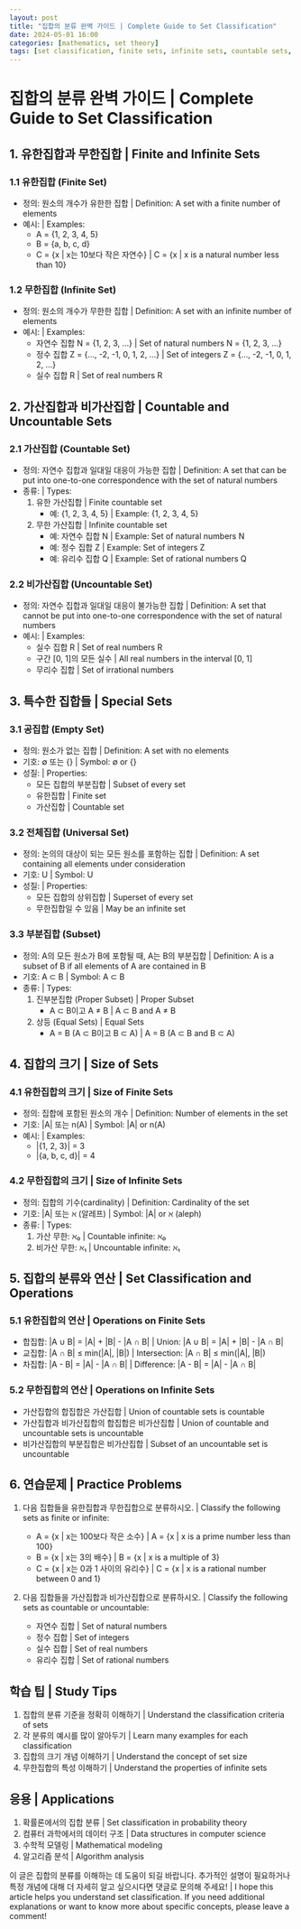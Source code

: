 ```yaml
---
layout: post
title: "집합의 분류 완벽 가이드 | Complete Guide to Set Classification"
date: 2024-05-01 16:00
categories: [mathematics, set theory]
tags: [set classification, finite sets, infinite sets, countable sets, mathematics]
---
```


# 집합의 분류 완벽 가이드 | Complete Guide to Set Classification

## 1. 유한집합과 무한집합 | Finite and Infinite Sets
### 1.1 유한집합 (Finite Set)
- 정의: 원소의 개수가 유한한 집합 | Definition: A set with a finite number of elements
- 예시: | Examples:
  - A = {1, 2, 3, 4, 5}
  - B = {a, b, c, d}
  - C = {x | x는 10보다 작은 자연수} | C = {x | x is a natural number less than 10}

### 1.2 무한집합 (Infinite Set)
- 정의: 원소의 개수가 무한한 집합 | Definition: A set with an infinite number of elements
- 예시: | Examples:
  - 자연수 집합 N = {1, 2, 3, ...} | Set of natural numbers N = {1, 2, 3, ...}
  - 정수 집합 Z = {..., -2, -1, 0, 1, 2, ...} | Set of integers Z = {..., -2, -1, 0, 1, 2, ...}
  - 실수 집합 R | Set of real numbers R

## 2. 가산집합과 비가산집합 | Countable and Uncountable Sets
### 2.1 가산집합 (Countable Set)
- 정의: 자연수 집합과 일대일 대응이 가능한 집합 | Definition: A set that can be put into one-to-one correspondence with the set of natural numbers
- 종류: | Types:
  1. 유한 가산집합 | Finite countable set
     - 예: {1, 2, 3, 4, 5} | Example: {1, 2, 3, 4, 5}
  2. 무한 가산집합 | Infinite countable set
     - 예: 자연수 집합 N | Example: Set of natural numbers N
     - 예: 정수 집합 Z | Example: Set of integers Z
     - 예: 유리수 집합 Q | Example: Set of rational numbers Q

### 2.2 비가산집합 (Uncountable Set)
- 정의: 자연수 집합과 일대일 대응이 불가능한 집합 | Definition: A set that cannot be put into one-to-one correspondence with the set of natural numbers
- 예시: | Examples:
  - 실수 집합 R | Set of real numbers R
  - 구간 [0, 1]의 모든 실수 | All real numbers in the interval [0, 1]
  - 무리수 집합 | Set of irrational numbers

## 3. 특수한 집합들 | Special Sets
### 3.1 공집합 (Empty Set)
- 정의: 원소가 없는 집합 | Definition: A set with no elements
- 기호: ∅ 또는 {} | Symbol: ∅ or {}
- 성질: | Properties:
  - 모든 집합의 부분집합 | Subset of every set
  - 유한집합 | Finite set
  - 가산집합 | Countable set

### 3.2 전체집합 (Universal Set)
- 정의: 논의의 대상이 되는 모든 원소를 포함하는 집합 | Definition: A set containing all elements under consideration
- 기호: U | Symbol: U
- 성질: | Properties:
  - 모든 집합의 상위집합 | Superset of every set
  - 무한집합일 수 있음 | May be an infinite set

### 3.3 부분집합 (Subset)
- 정의: A의 모든 원소가 B에 포함될 때, A는 B의 부분집합 | Definition: A is a subset of B if all elements of A are contained in B
- 기호: A ⊂ B | Symbol: A ⊂ B
- 종류: | Types:
  1. 진부분집합 (Proper Subset) | Proper Subset
     - A ⊂ B이고 A ≠ B | A ⊂ B and A ≠ B
  2. 상등 (Equal Sets) | Equal Sets
     - A = B (A ⊂ B이고 B ⊂ A) | A = B (A ⊂ B and B ⊂ A)

## 4. 집합의 크기 | Size of Sets
### 4.1 유한집합의 크기 | Size of Finite Sets
- 정의: 집합에 포함된 원소의 개수 | Definition: Number of elements in the set
- 기호: |A| 또는 n(A) | Symbol: |A| or n(A)
- 예시: | Examples:
  - |{1, 2, 3}| = 3
  - |{a, b, c, d}| = 4

### 4.2 무한집합의 크기 | Size of Infinite Sets
- 정의: 집합의 기수(cardinality) | Definition: Cardinality of the set
- 기호: |A| 또는 ℵ (알레프) | Symbol: |A| or ℵ (aleph)
- 종류: | Types:
  1. 가산 무한: ℵ₀ | Countable infinite: ℵ₀
  2. 비가산 무한: ℵ₁ | Uncountable infinite: ℵ₁

## 5. 집합의 분류와 연산 | Set Classification and Operations
### 5.1 유한집합의 연산 | Operations on Finite Sets
- 합집합: |A ∪ B| = |A| + |B| - |A ∩ B| | Union: |A ∪ B| = |A| + |B| - |A ∩ B|
- 교집합: |A ∩ B| ≤ min(|A|, |B|) | Intersection: |A ∩ B| ≤ min(|A|, |B|)
- 차집합: |A - B| = |A| - |A ∩ B| | Difference: |A - B| = |A| - |A ∩ B|

### 5.2 무한집합의 연산 | Operations on Infinite Sets
- 가산집합의 합집합은 가산집합 | Union of countable sets is countable
- 가산집합과 비가산집합의 합집합은 비가산집합 | Union of countable and uncountable sets is uncountable
- 비가산집합의 부분집합은 비가산집합 | Subset of an uncountable set is uncountable

## 6. 연습문제 | Practice Problems
1. 다음 집합들을 유한집합과 무한집합으로 분류하시오. | Classify the following sets as finite or infinite:
   - A = {x | x는 100보다 작은 소수} | A = {x | x is a prime number less than 100}
   - B = {x | x는 3의 배수} | B = {x | x is a multiple of 3}
   - C = {x | x는 0과 1 사이의 유리수} | C = {x | x is a rational number between 0 and 1}

2. 다음 집합들을 가산집합과 비가산집합으로 분류하시오. | Classify the following sets as countable or uncountable:
   - 자연수 집합 | Set of natural numbers
   - 정수 집합 | Set of integers
   - 실수 집합 | Set of real numbers
   - 유리수 집합 | Set of rational numbers

## 학습 팁 | Study Tips
1. 집합의 분류 기준을 정확히 이해하기 | Understand the classification criteria of sets
2. 각 분류의 예시를 많이 알아두기 | Learn many examples for each classification
3. 집합의 크기 개념 이해하기 | Understand the concept of set size
4. 무한집합의 특성 이해하기 | Understand the properties of infinite sets

## 응용 | Applications
1. 확률론에서의 집합 분류 | Set classification in probability theory
2. 컴퓨터 과학에서의 데이터 구조 | Data structures in computer science
3. 수학적 모델링 | Mathematical modeling
4. 알고리즘 분석 | Algorithm analysis

이 글은 집합의 분류를 이해하는 데 도움이 되길 바랍니다. 추가적인 설명이 필요하거나 특정 개념에 대해 더 자세히 알고 싶으시다면 댓글로 문의해 주세요! | I hope this article helps you understand set classification. If you need additional explanations or want to know more about specific concepts, please leave a comment! 